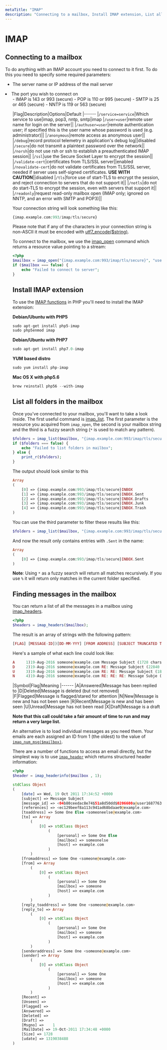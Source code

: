 ```yaml
---
metaTitle: "IMAP"
description: "Connecting to a mailbox, Install IMAP extension, List all folders in the mailbox, Finding messages in the mailbox"
---
```


# IMAP



## Connecting to a mailbox


To do anything with an IMAP account you need to connect to it first. To do this you need to specify some required parameters:

- The server name or IP address of the mail server
<li>The port you wish to connect on
<ul>
- IMAP is 143 or 993 (secure)
- POP is 110 or 995 (secure)
- SMTP is 25 or 465 (secure)
- NNTP is 119 or 563 (secure)

|Flag|Description|Options|Default
|------
|`/service=service`|Which service to use|imap, pop3, nntp, smtp|imap
|`/user=user`|remote user name for login on the server||
|`/authuser=user`|remote authentication user; if specified this is the user name whose password is used (e.g. administrator)||
|`/anonymous`|remote access as anonymous user||
|`/debug`|record protocol telemetry in application's debug log||disabled
|`/secure`|do not transmit a plaintext password over the network||
|`/norsh`|do not use rsh or ssh to establish a preauthenticated IMAP session||
|`/ssl`|use the Secure Socket Layer to encrypt the session||
|`/validate-cert`|certificates from TLS/SSL server||enabled
|`/novalidate-cert`|do not validate certificates from TLS/SSL server, needed if server uses self-signed certificates. **USE WITH CAUTION**||disabled
|`/tls`|force use of start-TLS to encrypt the session, and reject connection to servers that do not support it||
|`/notls`|do not do start-TLS to encrypt the session, even with servers that support it||
|`/readonly`|request read-only mailbox open (IMAP only; ignored on NNTP, and an error with SMTP and POP3)||

Your connection string will look something like this:

```php
{imap.example.com:993/imap/tls/secure}

```

Please note that if any of the characters in your connection string is non-ASCII it must be encoded with [utf7_encode($string)](https://php.net/manual/en/function.imap-utf7-encode.php).

To connect to the mailbox, we use the [imap_open](https://secure.php.net/manual/en/function.imap-open.php) command which returns a resource value pointing to a stream:

```php
<?php
$mailbox = imap_open("{imap.example.com:993/imap/tls/secure}", "username", "password");
if ($mailbox === false) {
    echo "Failed to connect to server";
}

```



## Install IMAP extension


To use the [IMAP functions](http://www.php.net/imap) in PHP you'll need to install the IMAP extension:

**Debian/Ubuntu with PHP5**

```php
sudo apt-get install php5-imap
sudo php5enmod imap

```

**Debian/Ubuntu with PHP7**

```php
sudo apt-get install php7.0-imap

```

**YUM based distro**

```php
sudo yum install php-imap

```

**Mac OS X  with php5.6**

```php
brew reinstall php56 --with-imap

```



## List all folders in the mailbox


Once you've connected to your mailbox, you'll want to take a look inside. The first useful command is [imap_list](https://secure.php.net/manual/en/function.imap-list.php). The first parameter is the resource you acquired from `imap_open`, the second is your mailbox string and the third is a fuzzy search string (`*` is used to match any pattern).

```php
$folders = imap_list($mailbox, "{imap.example.com:993/imap/tls/secure}", "*");
if ($folders === false) {
    echo "Failed to list folders in mailbox";
} else {
    print_r($folders);
}

```

The output should look similar to this

```php
Array
(
    [0] => {imap.example.com:993/imap/tls/secure}INBOX
    [1] => {imap.example.com:993/imap/tls/secure}INBOX.Sent
    [2] => {imap.example.com:993/imap/tls/secure}INBOX.Drafts
    [3] => {imap.example.com:993/imap/tls/secure}INBOX.Junk
    [4] => {imap.example.com:993/imap/tls/secure}INBOX.Trash
)

```

You can use the third parameter to filter these results like this:

```php
$folders = imap_list($mailbox, "{imap.example.com:993/imap/tls/secure}", "*.Sent");

```

And now the result only contains entries with `.Sent` in the name:

```php
Array
(
    [0] => {imap.example.com:993/imap/tls/secure}INBOX.Sent
)

```

**Note**: Using `*` as a fuzzy search will return all matches recursively. If you use `%` it will return only matches in the current folder specified.



## Finding messages in the mailbox


You can return a list of all the messages in a mailbox using [imap_headers](https://secure.php.net/manual/en/function.imap-headers.php).

```php
<?php
$headers = imap_headers($mailbox);

```

The result is an array of strings with the following pattern:

```php
[FLAG] [MESSAGE-ID])[DD-MM-YYY] [FROM ADDRESS] [SUBJECT TRUNCATED TO 25 CHAR] ([SIZE] chars)

```

Here's a sample of what each line could look like:

```php
A     1)19-Aug-2016 someone@example.com Message Subject (1728 chars)
D     2)19-Aug-2016 someone@example.com RE: Message Subject (22840 chars)
U     3)19-Aug-2016 someone@example.com RE: RE: Message Subject (1876 chars)
N     4)19-Aug-2016 someone@example.com RE: RE: RE: Message Subje (1741 chars)

```

|Symbol|Flag|Meaning
|------
|A|Answered|Message has been replied to
|D|Deleted|Message is deleted (but not removed)
|F|Flagged|Message is flagged/stared for attention
|N|New|Message is new and has not been seen
|R|Recent|Message is new and has been seen
|U|Unread|Message has not been read
|X|Draft|Message is a draft

**Note that this call could take a fair amount of time to run and may return a very large list.**

An alternative is to load individual messages as you need them. Your emails are each assigned an ID from 1 (the oldest) to the value of [`imap_num_msg($mailbox)`](https://secure.php.net/manual/en/function.imap-num-msg.php).

There are a number of functions to access an email directly, but the simplest way is to use
[`imap_header`](https://secure.php.net/manual/en/function.imap-header.php) which returns structured header information:

```php
<?php
$header = imap_headerinfo($mailbox , 1);

stdClass Object
(
    [date] => Wed, 19 Oct 2011 17:34:52 +0000
    [subject] => Message Subject
    [message_id] => <04b80ceedac8e74$51a8d50dd$0206600a@user1687763490>
    [references] => <ec129beef8a113c941ad68bdaae9@example.com>
    [toaddress] => Some One Else <someoneelse@example.com>
    [to] => Array
        (
            [0] => stdClass Object
                (
                    [personal] => Some One Else
                    [mailbox] => someonelse
                    [host] => example.com
                )
        )
    [fromaddress] => Some One <someone@example.com>
    [from] => Array
        (
            [0] => stdClass Object
                (
                    [personal] => Some One
                    [mailbox] => someone
                    [host] => example.com
                )
        )
    [reply_toaddress] => Some One <someone@example.com>
    [reply_to] => Array
        (
            [0] => stdClass Object
                (
                    [personal] => Some One
                    [mailbox] => someone
                    [host] => example.com
                )
        )
    [senderaddress] => Some One <someone@example.com>
    [sender] => Array
        (
            [0] => stdClass Object
                (
                    [personal] => Some One
                    [mailbox] => someone
                    [host] => example.com
                )
        )
    [Recent] =>  
    [Unseen] =>  
    [Flagged] =>  
    [Answered] =>  
    [Deleted] =>  
    [Draft] =>  
    [Msgno] =>    1
    [MailDate] => 19-Oct-2011 17:34:48 +0000
    [Size] => 1728
    [udate] => 1319038488
)

```


